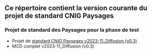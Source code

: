 ## Ce répertoire contient la version courante du projet de standard CNIG Paysages

### Projet de standard des Paysages pour la phase de test
- Projet de [standard CNIG Paysages v2023-11_Diffusion (v0.3)](https://github.com/cnigfr/schema-paysage/blob/main/standard/231113_Projet%20de%20standard%20CNIG%20Paysages%20v2023-11_Diffusion.docx)
- MCD complet v2023-11_Diffusion (v0.3)

